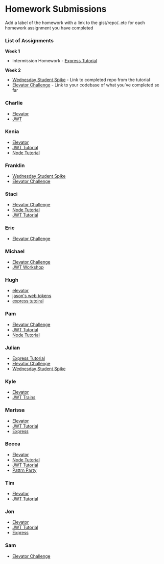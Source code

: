 # Homework Submissions

Add a label of the homework with a link to the gist/repo/..etc for each homework assignment you have completed

### List of Assignments

**Week 1**

* Intermission Homework - [Express Tutorial](https://www.tutorialspoint.com/nodejs/nodejs_express_framework.htm)

**Week 2**

* [Wednesday Student Spike](http://frontend.turing.io/lessons/security-with-jwts.html) - Link to completed repo from the tutorial
* [Elevator Challenge](https://github.com/turingschool-examples/elevator-challenge) - Link to your codebase of what you've completed so far


### Charlie

* [Elevator](https://github.com/dunncl15/elevator-challenge)
* [JWT](https://github.com/dunncl15/JWT-workshop)

### Kenia

* [Elevator](https://github.com/kfarias/elevator-challenge)
* [JWT Tutorial](https://github.com/kfarias/jwt-turorial)
* [Node Tutorial](https://github.com/kfarias/node-tutorial)

### Franklin

* [Wednesday Student Spike](https://github.com/Obleo33/jwt-tutorial)
* [Elevator Challenge](https://github.com/Obleo33/elevator)

### Staci

* [Elevator Challenge](https://github.com/stacimcwilliams/elevator_challenge)
* [Node Tutorial](https://github.com/stacimcwilliams/prework_node_tutorial)
* [JWT Tutorial](https://github.com/stacimcwilliams/jwt-tutorial)

### Eric

* [Elevator Challenge](https://github.com/esayler/elevator)

### Michael

* [Elevator Challenge](https://github.com/Mickyfen17/elevator-challenge)
* [JWT Workshop](https://github.com/Mickyfen17/JWT-workshop)

### Hugh

* [elevator](https://github.com/hmorri32/elevator-algorithm)
* [jason's web tokens](https://github.com/hmorri32/jwt-trains)
* [express tutoiral](https://github.com/hmorri32/m4-pw-express)

### Pam

* [Elevator Challenge](https://github.com/thatPamIAm/elevator-challenge)
* [JWT Tutorial](https://github.com/thatPamIAm/jwt-tutorial)
* [Node Tutorial](https://github.com/thatPamIAm/node-express-prework)



### Julian

* [Express Tutorial](https://github.com/juliankyer/node-prework)
* [Elevator Challenge](https://github.com/juliankyer/elevator-challenge)
* [Wednesday Student Spike](https://github.com/juliankyer/jwt-tutorial)

### Kyle

* [Elevator](https://github.com/zkc/elevator-challange)
* [JWT Trains](https://github.com/zkc/jwt-trains)

### Marissa

* [Elevator](https://github.com/marissa27/elevator-challenge)
* [JWT Tutorial](https://github.com/marissa27/jwt-tut)
* [Express](https://github.com/marissa27/express-tutorial)

### Becca

* [Elevator](https://github.com/becs919/elevator)
* [Node Tutorial](https://github.com/becs919/prework)
* [JWT Tutorial](https://github.com/becs919/jwt-tutorial)
* [Pattrn Party](https://becs919.github.io/pattrnparty/)


### Tim

* [Elevator](https://github.com/tbrandle/Elevator)
* [JWT Tutorial](https://github.com/tbrandle/Train)

### Jon

* [Elevator](https://github.com/ActionJonny/elevator)
* [JWT Tutorial](https://github.com/ActionJonny/jwt-tutorial)
* [Express](https://github.com/ActionJonny/express-workshop)

### Sam

* [Elevator Challenge](https://github.com/sljohnson32/elevator-challenge)
